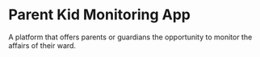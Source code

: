 
# Parent Kid Monitoring App

A platform that offers parents or guardians the opportunity to monitor the affairs of their ward.

